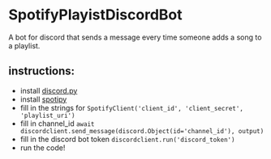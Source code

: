 # SpotifyPlayistDiscordBot
A bot for discord that sends a message every time someone adds a song to a playlist.

## instructions: ##
* install [discord.py](https://github.com/Rapptz/discord.py)
* install [spotipy](https://github.com/plamere/spotipy)
* fill in the strings for `SpotifyClient('client_id', 'client_secret', 'playlist_uri')`
* fill in channel_id `await discordclient.send_message(discord.Object(id='channel_id'), output)`
* fill in the discord bot token `discordclient.run('discord_token')`
* run the code!
